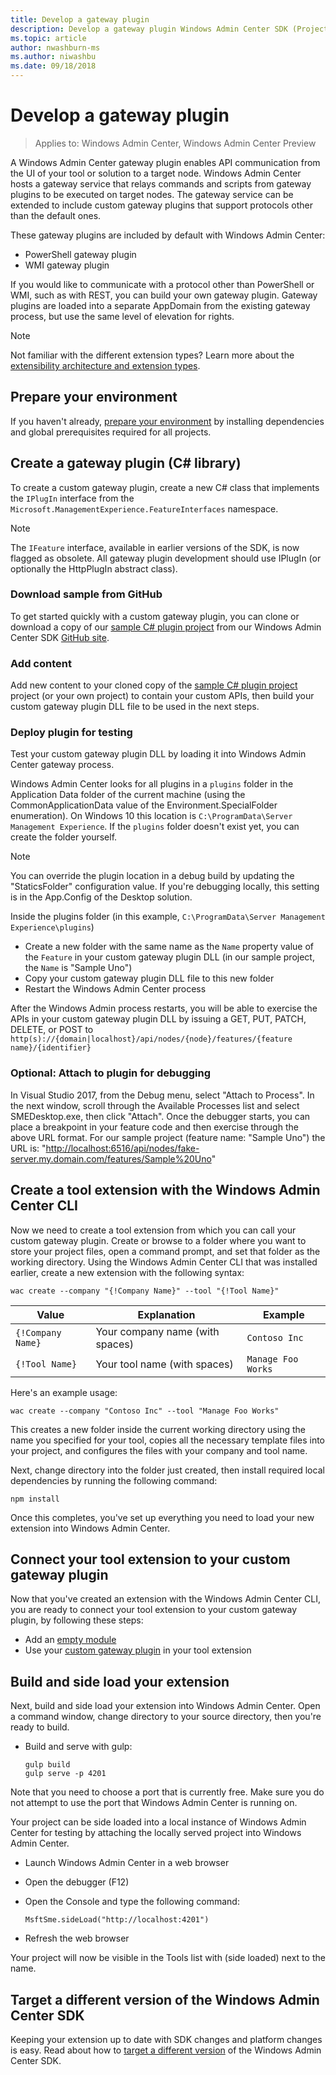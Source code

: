 ```yaml
---
title: Develop a gateway plugin
description: Develop a gateway plugin Windows Admin Center SDK (Project Honolulu)
ms.topic: article
author: nwashburn-ms
ms.author: niwashbu
ms.date: 09/18/2018
---
```


# Develop a gateway plugin

>Applies to: Windows Admin Center, Windows Admin Center Preview

A Windows Admin Center gateway plugin enables API communication from the UI of your tool or solution to a target node.  Windows Admin Center hosts a gateway service that relays commands and scripts from gateway plugins to be executed on target nodes. The gateway service can be extended to include custom gateway plugins that support protocols other than the default ones.

These gateway plugins are included by default with Windows Admin Center:

* PowerShell gateway plugin
* WMI gateway plugin

If you would like to communicate with a protocol other than PowerShell or WMI, such as with REST, you can build your own gateway plugin.  Gateway plugins are loaded into a separate AppDomain from the existing gateway process, but use the same level of elevation for rights.

> [!NOTE]
> Not familiar with the different extension types? Learn more about the [extensibility architecture and extension types](understand-extensions.md).

## Prepare your environment

If you haven't already, [prepare your environment](prepare-development-environment.md) by installing dependencies and global prerequisites required for all projects.

## Create a gateway plugin (C# library)

To create a custom gateway plugin, create a new C# class that implements the ```IPlugIn``` interface from the ```Microsoft.ManagementExperience.FeatureInterfaces``` namespace.

> [!NOTE]
> The ```IFeature``` interface, available in earlier versions of the SDK, is now flagged as obsolete.  All gateway plugin development should use IPlugIn (or optionally the HttpPlugIn abstract class).

### Download sample from GitHub

To get started quickly with a custom gateway plugin, you can clone or download a copy of our [sample C# plugin project](https://github.com/Microsoft/windows-admin-center-sdk/tree/master/GatewayPluginExample/Plugin) from our Windows Admin Center SDK [GitHub site](https://aka.ms/wacsdk).

### Add content

Add new content to your cloned copy of the [sample C# plugin project](https://github.com/Microsoft/windows-admin-center-sdk/tree/master/GatewayPluginExample/Plugin) project (or your own project) to contain your custom APIs, then build your custom gateway plugin DLL file to be used in the next steps.

### Deploy plugin for testing

Test your custom gateway plugin DLL by loading it into Windows Admin Center gateway process.

Windows Admin Center looks for all plugins in a ```plugins``` folder in the Application Data folder of the current machine (using the CommonApplicationData value of the Environment.SpecialFolder enumeration). On Windows 10 this location is ```C:\ProgramData\Server Management Experience```.  If the ```plugins``` folder doesn't exist yet, you can create the folder yourself.

> [!NOTE]
> You can override the plugin location in a debug build by updating the "StaticsFolder" configuration value. If you're debugging locally, this setting is in the App.Config of the Desktop solution.

Inside the plugins folder (in this example, ```C:\ProgramData\Server Management Experience\plugins```)

* Create a new folder with the same name as the ```Name``` property value of the ```Feature``` in your custom gateway plugin DLL (in our sample project, the ```Name``` is "Sample Uno")
* Copy your custom gateway plugin DLL file to this new folder
* Restart the Windows Admin Center process

After the Windows Admin process restarts, you will be able to exercise the APIs in your custom gateway plugin DLL by issuing a GET, PUT, PATCH, DELETE, or POST to ```http(s)://{domain|localhost}/api/nodes/{node}/features/{feature name}/{identifier}```

### Optional: Attach to plugin for debugging

In Visual Studio 2017, from the Debug menu, select "Attach to Process". In the next window, scroll through the Available Processes list and select SMEDesktop.exe, then click "Attach". Once the debugger starts, you can place a breakpoint in your feature code and then exercise through the above URL format. For our sample project (feature name: "Sample Uno") the URL is: "<http://localhost:6516/api/nodes/fake-server.my.domain.com/features/Sample%20Uno>"

## Create a tool extension with the Windows Admin Center CLI ##

Now we need to create a tool extension from which you can call your custom gateway plugin.  Create or browse to a folder where you want to store your project files, open a command prompt, and set that folder as the working directory.  Using the Windows Admin Center CLI that was installed earlier, create a new extension with the following syntax:

```
wac create --company "{!Company Name}" --tool "{!Tool Name}"
```

| Value | Explanation | Example |
| ----- | ----------- | ------- |
| ```{!Company Name}``` | Your company name (with spaces) | ```Contoso Inc``` |
| ```{!Tool Name}``` | Your tool name (with spaces) | ```Manage Foo Works``` |

Here's an example usage:

```
wac create --company "Contoso Inc" --tool "Manage Foo Works"
```

This creates a new folder inside the current working directory using the name you specified for your tool, copies all the necessary template files into your project, and configures the files with your company and tool name.

Next, change directory into the folder just created, then install required local dependencies by running the following command:

```
npm install
```

Once this completes, you've set up everything you need to load your new extension into Windows Admin Center.

## Connect your tool extension to your custom gateway plugin

Now that you've created an extension with the Windows Admin Center CLI, you are ready to connect your tool extension to your custom gateway plugin, by following these steps:

- Add an [empty module](guides/add-module.md)
- Use your [custom gateway plugin](guides/use-custom-gateway-plugin.md) in your tool extension

## Build and side load your extension

Next, build and side load your extension into Windows Admin Center.  Open a command window, change directory to your source directory, then you're ready to build.

* Build and serve with gulp:

    ```
    gulp build
    gulp serve -p 4201
    ```

Note that you need to choose a port that is currently free. Make sure you do not attempt to use the port that Windows Admin Center is running on.

Your project can be side loaded into a local instance of Windows Admin Center for testing by attaching the locally served project into Windows Admin Center.

* Launch Windows Admin Center in a web browser
* Open the debugger (F12)
* Open the Console and type the following command:

    ```
    MsftSme.sideLoad("http://localhost:4201")
    ```

*	Refresh the web browser

Your project will now be visible in the Tools list with (side loaded) next to the name.

## Target a different version of the Windows Admin Center SDK

Keeping your extension up to date with SDK changes and platform changes is easy.  Read about how to [target a different version](target-sdk-version.md) of the Windows Admin Center SDK.
